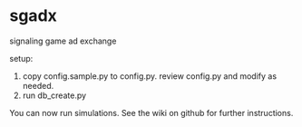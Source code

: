 # sgadx
signaling game ad exchange

setup:
1) copy config.sample.py to config.py. review config.py and modify as needed.
2) run db_create.py

You can now run simulations. See the wiki on github for further instructions.
